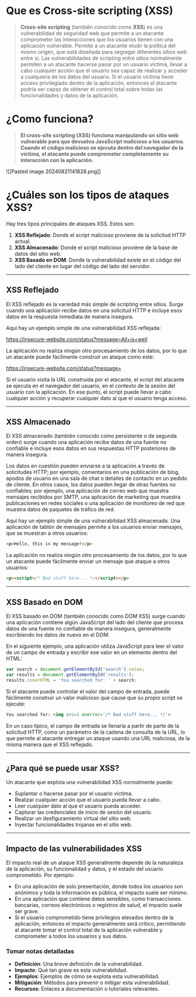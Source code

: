# Que es Cross-site scripting (XSS)

> **Cross-site scripting** (también conocido como **XSS**) es una vulnerabilidad de seguridad web que permite a un atacante comprometer las interacciones que los usuarios tienen con una aplicación vulnerable. Permite a un atacante eludir la política del mismo origen, que está diseñada para segregar diferentes sitios web entre sí. Las vulnerabilidades de scripting entre sitios normalmente permiten a un atacante hacerse pasar por un usuario víctima, llevar a cabo cualquier acción que el usuario sea capaz de realizar y acceder a cualquiera de los datos del usuario. Si el usuario víctima tiene acceso privilegiado dentro de la aplicación, entonces el atacante podría ser capaz de obtener el control total sobre todas las funcionalidades y datos de la aplicación.

# ¿Como funciona?

> **El cross-site scripting (XSS) funciona manipulando un sitio web vulnerable para que devuelva JavaScript malicioso a los usuarios. Cuando el código malicioso se ejecuta dentro del navegador de la víctima, el atacante puede comprometer completamente su interacción con la aplicación.**

![[Pasted image 20240821141828.png]]

# ¿Cuáles son los tipos de ataques XSS?

Hay tres tipos principales de ataques XSS. Estos son:

1. **XSS Reflejado**: Donde el script malicioso proviene de la solicitud HTTP actual.
2. **XSS Almacenado**: Donde el script malicioso proviene de la base de datos del sitio web.
3. **XSS Basado en DOM**: Donde la vulnerabilidad existe en el código del lado del cliente en lugar del código del lado del servidor.

--------------------------------------------------------------------------
## **XSS Reflejado**

El XSS reflejado es la variedad más simple de scripting entre sitios. Surge cuando una aplicación recibe datos en una solicitud HTTP e incluye esos datos en la respuesta inmediata de manera insegura.

Aquí hay un ejemplo simple de una vulnerabilidad XSS reflejada:

https://insecure-website.com/status?message=All+is+well

La aplicación no realiza ningún otro procesamiento de los datos, por lo que un atacante puede fácilmente construir un ataque como este:

https://insecure-website.com/status?message=<script>/_+Bad+stuff+here...+_/</script>

Si el usuario visita la URL construida por el atacante, el script del atacante se ejecuta en el navegador del usuario, en el contexto de la sesión del usuario con la aplicación. En ese punto, el script puede llevar a cabo cualquier acción y recuperar cualquier dato al que el usuario tenga acceso.

--------------------------------------------------------------------------
## **XSS Almacenado**

El XSS almacenado (también conocido como persistente o de segunda orden) surge cuando una aplicación recibe datos de una fuente no confiable e incluye esos datos en sus respuestas HTTP posteriores de manera insegura.

Los datos en cuestión pueden enviarse a la aplicación a través de solicitudes HTTP; por ejemplo, comentarios en una publicación de blog, apodos de usuario en una sala de chat o detalles de contacto en un pedido de cliente. En otros casos, los datos pueden llegar de otras fuentes no confiables; por ejemplo, una aplicación de correo web que muestra mensajes recibidos por SMTP, una aplicación de marketing que muestra publicaciones en redes sociales o una aplicación de monitoreo de red que muestra datos de paquetes de tráfico de red.

Aquí hay un ejemplo simple de una vulnerabilidad XSS almacenada. Una aplicación de tablón de mensajes permite a los usuarios enviar mensajes, que se muestran a otros usuarios:


```html
<p>Hello, this is my message!</p>
```

La aplicación no realiza ningún otro procesamiento de los datos, por lo que un atacante puede fácilmente enviar un mensaje que ataque a otros usuarios:

```html
<p><script>/* Bad stuff here... */</script></p>
```

--------------------------------------------------------------------------

## **XSS Basado en DOM**

El XSS basado en DOM (también conocido como DOM XSS) surge cuando una aplicación contiene algún JavaScript del lado del cliente que procesa datos de una fuente no confiable de manera insegura, generalmente escribiendo los datos de nuevo en el DOM.

En el siguiente ejemplo, una aplicación utiliza JavaScript para leer el valor de un campo de entrada y escribir ese valor en un elemento dentro del HTML:

```js
var search = document.getElementById('search').value;
var results = document.getElementById('results');
results.innerHTML = 'You searched for: ' + search;
```

Si el atacante puede controlar el valor del campo de entrada, puede fácilmente construir un valor malicioso que cause que su propio script se ejecute:

```html
You searched for: <img src=1 onerror='/* Bad stuff here... */'>
```

En un caso típico, el campo de entrada se llenaría a partir de parte de la solicitud HTTP, como un parámetro de la cadena de consulta de la URL, lo que permite al atacante entregar un ataque usando una URL maliciosa, de la misma manera que el XSS reflejado.

--------------------------------------------------------------------------
## **¿Para qué se puede usar XSS?**

Un atacante que explota una vulnerabilidad XSS normalmente puede:

- Suplantar o hacerse pasar por el usuario víctima.
- Realizar cualquier acción que el usuario pueda llevar a cabo.
- Leer cualquier dato al que el usuario pueda acceder.
- Capturar las credenciales de inicio de sesión del usuario.
- Realizar un desfiguramiento virtual del sitio web.
- Inyectar funcionalidades trojanas en el sitio web.

--------------------------------------------------------------------------

## **Impacto de las vulnerabilidades XSS**

El impacto real de un ataque XSS generalmente depende de la naturaleza de la aplicación, su funcionalidad y datos, y el estado del usuario comprometido. Por ejemplo:

- En una aplicación de solo presentación, donde todos los usuarios son anónimos y toda la información es pública, el impacto suele ser mínimo.
- En una aplicación que contiene datos sensibles, como transacciones bancarias, correos electrónicos o registros de salud, el impacto suele ser grave.
- Si el usuario comprometido tiene privilegios elevados dentro de la aplicación, entonces el impacto generalmente será crítico, permitiendo al atacante tomar el control total de la aplicación vulnerable y comprometer a todos los usuarios y sus datos.







### **Tomar notas detalladas**

- **Definición**: Una breve definición de la vulnerabilidad.
- **Impacto**: Qué tan grave es esta vulnerabilidad.
- **Ejemplos**: Ejemplos de cómo se explota esta vulnerabilidad.
- **Mitigación**: Métodos para prevenir o mitigar esta vulnerabilidad.
- **Recursos**: Enlaces a documentación o tutoriales relevantes.

